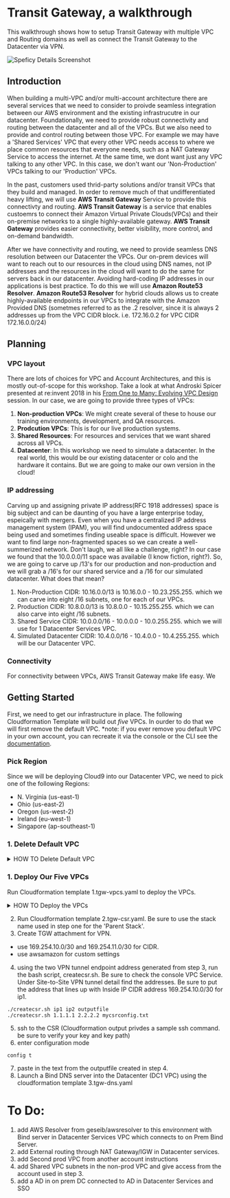 # Transit Gateway, a walkthrough

This walkthrough shows how to setup Transit Gateway with multiple VPC and Routing domains as well as connect the Transit Gateway to the Datacenter via VPN.

![Speficy Details Screenshot](./images/HybridDiagram-TGW.png)

## Introduction
When building a multi-VPC and/or multi-account architecture there are several services that we need to consider to proivde seamless integration between our AWS environment and the existing infrastrucutre in our datacenter.
Foundationally, we need to provide robust connectivity and routing between the datacenter and all of the VPCs. But we also need to provide and control routing between those VPC. For example we may have a 'Shared Services' VPC that every other VPC needs access to where we place common resources that everyone needs, such as a NAT Gateway Service to access the internet. At the same time, we dont want just any VPC talking to any other VPC. In this case, we don't want our 'Non-Production' VPCs talking to our 'Production' VPCs.

In the past, customers used thrid-party solutions and/or transit VPCs that they build and managed. In order to remove much of that undifferentiated heavy lifting, we will use **AWS Transit Gateway** Service to provide this connectivty and routing. **AWS Transit Gateway** is a service that enables custoemrs to connect their Amazon Virtual Private Clouds(VPCs) and their on-premise networks to a single highly-available gateway. **AWS Transit Gateway** provides easier connectivity, better visibility, more control, and on-demand bandwidth.

After we have connectivity and routing, we need to provide seamless DNS resolution between our Datacenter the VPCs. Our on-prem devices will want to reach out to our resources in the cloud using DNS names, not IP addresses and the resources in the cloud will want to do the same for servers back in our datacenter. Avoiding hard-coding IP addresses in our applications is best practice. To do this we will use **Amazon Route53 Resolver**. **Amazon Route53 Resolver** for hybrid clouds allows us to create highly-available endpoints in our VPCs to integrate with the Amazon Provided DNS (sometmes referred to as the .2 resolver, since it is always 2 addresses up from the VPC CIDR block. i.e. 172.16.0.2 for VPC CIDR 172.16.0.0/24)

## Planning
### VPC layout
There are lots of choices for VPC and Account Architectures, and this is mostly out-of-scope for this workshop. Take a look at what Androski Spicer presented at re:invent 2018 in his [From One to Many: Evolving VPC Design](https://www.youtube.com/watch?v=8K7GZFff_V0 "youtube video") session.
In our case, we are going to provide three types of VPCs:
1. **Non-production VPCs**: We might create several of these to house our training environments, development, and QA resources.
1. **Prodcution VPCs**: This is for our live production systems.
1. **Shared Resources**: For resources and services that we want shared across all VPCs.
1. **Datacenter**: In this workshop we need to simulate a datacenter. In the real world, this would be our existing datacenter or colo and the hardware it contains. But we are going to make our own version in the cloud!

### IP addressing
Carving up and assigning private IP address(RFC 1918 addresses) space is big subject and can be daunting of you have a large enterprise today, espeically with mergers. Even when you have a centralized IP address management system (IPAM), you will find undocumented address space being used and sometimes finding useable space is difficult. However we want to find large non-fragmented spaces so we can create a well-summerized network. Don't laugh, we all like a challenge, right?
In our case we found that the 10.0.0.0/11 space was available (I know fiction, right?). So, we are going to carve up /13's for our production and non-production and we will grab a /16's for our shared service and a /16 for our simulated datacenter.
What does that mean? 
1. Non-Production CIDR: 10.16.0.0/13 is 10.16.0.0 - 10.23.255.255. which we can carve into eight /16 subnets, one for each of our VPCs.
1. Production CIDR: 10.8.0.0/13 is 10.8.0.0 - 10.15.255.255. which we can also carve into eight /16 subnets.
1. Shared Service CIDR: 10.0.0.0/16 - 10.0.0.0 - 10.0.255.255. which we will use for 1 Datacenter Services VPC.
1. Simulated Datacenter CIDR: 10.4.0.0/16 - 10.4.0.0 - 10.4.255.255. which will be our Datacenter VPC.

### Connectivity
For connectivity between VPCs, AWS Transit Gateway make life easy. We 


## Getting Started
First, we need to get our infrastructure in place. The following Cloudformation Template will build out *five* VPCs. In ourder to do that we will first remove the default VPC. *note: if you ever remove you default VPC in your own account, you can recreate it via the console or the CLI see the [documentation](https://docs.aws.amazon.com/vpc/latest/userguide/default-vpc.html#create-default-vpc "AWS Default VPC Documentation").

### Pick Region
Since we will be deploying Cloud9 into our Datacenter VPC, we need to pick one of the following Regions:
- N. Virginia (us-east-1)
- Ohio (us-east-2)
- Oregon (us-west-2)
- Ireland (eu-west-1)
- Singapore (ap-southeast-1)

### 1. Delete Default VPC
<details>
<summary>HOW TO Delete Default VPC</summary><p>

1. In the AWS Management Console change to the region you plan to work in and change. This is in the upper right hand drop down menu.

1. In the AWS Management Console choose **Services** then select **VPC**.

1. From the left-hand menu select **Your VPCs**.

1.  In the main panel, the checkbox next to only VPC (the default VPC) should be highlighted. You can verify this is the Default VPC by scrolling to the right. The *Default VPC* column will be maked with **Yes**.

1. With our Default VPC checked select the **Actions** dropdown above it and select **Delete VPC**.

1. In the *Delete VPC* Panel, check the box 'I Acknowledge that I want to delete my default VPC.' and click the **Delete VPC** button in the bottomm right.

1. You should gett a green highlighted Dialog stating 'The VPC was deleted' and you can click **Close**. *If it is Red, then likely something is deployed into this VPC and you will have to remove those resources (could be EC2 instances, NAT Gateway, VPC endpoints, etc)*. 

</p>
</details>

### 1. Deploy Our Five VPCs
Run Cloudformation template 1.tgw-vpcs.yaml to deploy the VPCs.
<details>
<summary>HOW TO Deploy the VPCs</summary><p>

1. In the AWS Management Console change to the region you are working in. This is in the upper right hand drop down menu.

1. In the AWS Management Console choose **Services** then select **Cloudformation**.

1. In the main panel select **Create Stack** in the upper right hand corner.

1. Make sure **Template is ready** is selected from Prepare teplate options.

1. At the **Prerequisite - Prepare template** screen, for **template source** select **Upload a template file** and click **Choose file** from **Upload a Template file**. from your local files select **1.tgw-vpcs.yaml** and click **Open**.

1. Back at the **Prerequisite - Prepare template** screen, clcik **Next** in the lower right.

1. For the **Specify stack details** give the stack a name (be sure to record this, as you will need it later) and Select two Availability Zones (AZs) to deploy to. *We will be deploying all of the VPCs in the same AZs, but that is not required.  Click **Next.

1. For **Configuration stack options** we dont need to change anything, so just click **Next** in the bottom right.

1. Scroll down to the bottom of the **Review name_of_youstack** and check the **I acknowledge the AWS CloudFormation might create IAM resourcfes with custom names.**.

</p>
</details>

2. Run Cloudformation template 2.tgw-csr.yaml. Be sure to use the stack name used in step one for the 'Parent Stack'.
3. Create TGW attachment for VPN.

- use 169.254.10.0/30 and 169.254.11.0/30 for CIDR.
- use awsamazon for custom settings

4. using the two VPN tunnel endpoint address generated from step 3, run the bash script, createcsr.sh. Be sure to check the console VPC Service. Under Site-to-Site VPN tunnel detail find the addresses. Be sure to put the address that lines up with Inside IP CIDR address 169.254.10.0/30 for ip1.

```
./createcsr.sh ip1 ip2 outputfile
./createcsr.sh 1.1.1.1 2.2.2.2 mycsrconfig.txt
```

5. ssh to the CSR (Cloudformation output privdes a sample ssh command. be sure to verify your key and key path)
6. enter configuration mode

```
config t
```

7. paste in the text from the outputfile created in step 4.
8. Launch a Bind DNS server into the Datacenter (DC1 VPC) using the cloudformation template 3.tgw-dns.yaml

# To Do:

1. add AWS Resolver from geseib/awsresolver to this environment with Bind server in Datacenter Services VPC which connects to on Prem Bind Server.
2. add External routing through NAT Gateway/IGW in Datacenter services.
3. add Second prod VPC from another account instructions
4. add Shared VPC subnets in the non-prod VPC and give access from the account used in step 3.
5. add a AD in on prem DC connected to AD in Datacenter Services and SSO

